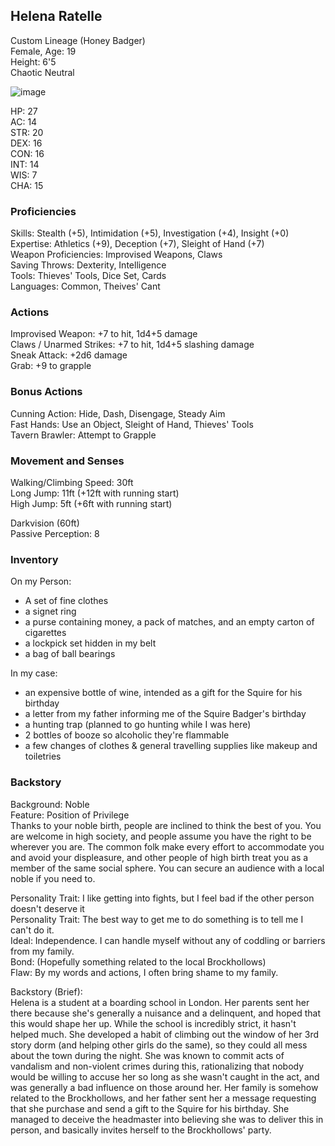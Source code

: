 ## Helena Ratelle
Custom Lineage (Honey Badger) \
Female, Age: 19 \
Height: 6'5 \
Chaotic Neutral

![image](https://user-images.githubusercontent.com/57691070/199059166-73a201cf-00bc-41a9-953d-53eec6cd9e84.png)


HP: 27 \
AC: 14 \
STR: 20 \
DEX: 16 \
CON: 16 \
INT: 14 \
WIS: 7 \
CHA: 15

### Proficiencies
Skills: Stealth (+5), Intimidation (+5), Investigation (+4), Insight (+0) \
Expertise: Athletics (+9), Deception (+7), Sleight of Hand (+7) \
Weapon Proficiencies: Improvised Weapons, Claws \
Saving Throws: Dexterity, Intelligence \
Tools: Thieves' Tools, Dice Set, Cards \
Languages: Common, Theives' Cant

### Actions
Improvised Weapon: +7 to hit, 1d4+5 damage \
Claws / Unarmed Strikes: +7 to hit, 1d4+5 slashing damage \
Sneak Attack: +2d6 damage \
Grab: +9 to grapple

### Bonus Actions
Cunning Action: Hide, Dash, Disengage, Steady Aim \
Fast Hands: Use an Object, Sleight of Hand, Thieves' Tools \
Tavern Brawler: Attempt to Grapple 

### Movement and Senses
Walking/Climbing Speed: 30ft \
Long Jump: 11ft (+12ft with running start) \
High Jump: 5ft (+6ft with running start) 

Darkvision (60ft) \
Passive Perception: 8

### Inventory
On my Person:
- A set of fine clothes
- a signet ring
- a purse containing money, a pack of matches, and an empty carton of cigarettes
- a lockpick set hidden in my belt
- a bag of ball bearings

In my case: 
- an expensive bottle of wine, intended as a gift for the Squire for his birthday
- a letter from my father informing me of the Squire Badger's birthday
- a hunting trap (planned to go hunting while I was here)
- 2 bottles of booze so alcoholic they're flammable
- a few changes of clothes & general travelling supplies like makeup and toiletries

### Backstory
Background: Noble \
Feature: Position of Privilege \
Thanks to your noble birth, people are inclined to think the best of you. You are welcome in high society, and people assume you have the right to be wherever you are. The common folk make every effort to accommodate you and avoid your displeasure, and other people of high birth treat you as a member of the same social sphere. You can secure an audience with a local noble if you need to.

Personality Trait: I like getting into fights, but I feel bad if the other person doesn't deserve it \
Personality Trait: The best way to get me to do something is to tell me I can't do it. \
Ideal: Independence. I can handle myself without any of coddling or barriers from my family. \
Bond: (Hopefully something related to the local Brockhollows) \
Flaw: By my words and actions, I often bring shame to my family. 

Backstory (Brief): \
Helena is a student at a boarding school in London. Her parents sent her there because she's generally a nuisance and a delinquent, and hoped that this would shape her up. While the school is incredibly strict, it hasn't helped much. She developed a habit of climbing out the window of her 3rd story dorm (and helping other girls do the same), so they could all mess about the town during the night. She was known to commit acts of vandalism and non-violent crimes during this, rationalizing that nobody would be willing to accuse her so long as she wasn't caught in the act, and was generally a bad influence on those around her. Her family is somehow related to the Brockhollows, and her father sent her a message requesting that she purchase and send a gift to the Squire for his birthday. She managed to deceive the headmaster into believing she was to deliver this in person, and basically invites herself to the Brockhollows' party. 
